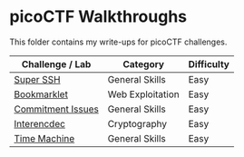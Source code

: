 # picoCTF Walkthroughs

This folder contains my write-ups for picoCTF challenges.

| **Challenge / Lab**         | **Category**         | **Difficulty** |
|---------------------------- |--------------------- |--------------- |
| [Super SSH]()               | General Skills       | Easy           |
| [Bookmarklet]()             | Web Exploitation     | Easy           |
| [Commitment Issues]()       | General Skills       | Easy           |
| [Interencdec]()             | Cryptography         | Easy           |
| [Time Machine]()            | General Skills       | Easy           |
